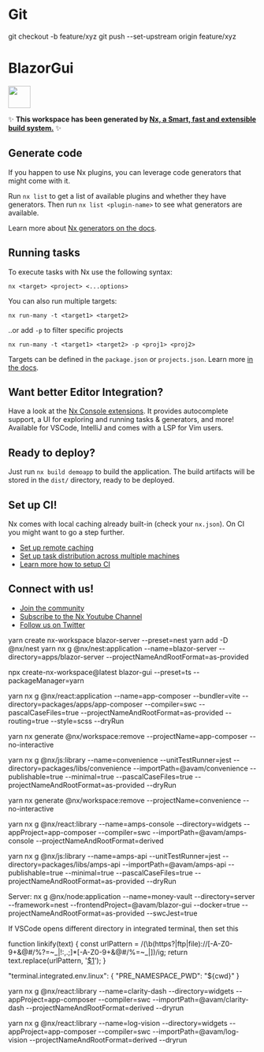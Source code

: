 # Git

git checkout -b feature/xyz
git push --set-upstream origin feature/xyz

# BlazorGui

<a alt="Nx logo" href="https://nx.dev" target="_blank" rel="noreferrer"><img src="https://raw.githubusercontent.com/nrwl/nx/master/images/nx-logo.png" width="45"></a>

✨ **This workspace has been generated by [Nx, a Smart, fast and extensible build system.](https://nx.dev)** ✨

## Generate code

If you happen to use Nx plugins, you can leverage code generators that might come with it.

Run `nx list` to get a list of available plugins and whether they have generators. Then run `nx list <plugin-name>` to see what generators are available.

Learn more about [Nx generators on the docs](https://nx.dev/plugin-features/use-code-generators).

## Running tasks

To execute tasks with Nx use the following syntax:

```
nx <target> <project> <...options>
```

You can also run multiple targets:

```
nx run-many -t <target1> <target2>
```

..or add `-p` to filter specific projects

```
nx run-many -t <target1> <target2> -p <proj1> <proj2>
```

Targets can be defined in the `package.json` or `projects.json`. Learn more [in the docs](https://nx.dev/core-features/run-tasks).

## Want better Editor Integration?

Have a look at the [Nx Console extensions](https://nx.dev/nx-console). It provides autocomplete support, a UI for exploring and running tasks & generators, and more! Available for VSCode, IntelliJ and comes with a LSP for Vim users.

## Ready to deploy?

Just run `nx build demoapp` to build the application. The build artifacts will be stored in the `dist/` directory, ready to be deployed.

## Set up CI!

Nx comes with local caching already built-in (check your `nx.json`). On CI you might want to go a step further.

- [Set up remote caching](https://nx.dev/core-features/share-your-cache)
- [Set up task distribution across multiple machines](https://nx.dev/nx-cloud/features/distribute-task-execution)
- [Learn more how to setup CI](https://nx.dev/recipes/ci)

## Connect with us!

- [Join the community](https://nx.dev/community)
- [Subscribe to the Nx Youtube Channel](https://www.youtube.com/@nxdevtools)
- [Follow us on Twitter](https://twitter.com/nxdevtools)

yarn create nx-workspace blazor-server --preset=nest
yarn add -D @nx/nest
yarn nx g @nx/nest:application --name=blazor-server --directory=apps/blazor-server --projectNameAndRootFormat=as-provided

npx create-nx-workspace@latest blazor-gui --preset=ts --packageManager=yarn

yarn nx g @nx/react:application --name=app-composer --bundler=vite --directory=packages/apps/app-composer --compiler=swc --pascalCaseFiles=true --projectNameAndRootFormat=as-provided --routing=true --style=scss --dryRun

yarn nx generate @nx/workspace:remove --projectName=app-composer --no-interactive

yarn nx g @nx/js:library --name=convenience --unitTestRunner=jest --directory=packages/libs/convenience --importPath=@avam/convenience --publishable=true --minimal=true --pascalCaseFiles=true --projectNameAndRootFormat=as-provided --dryRun

yarn nx generate @nx/workspace:remove --projectName=convenience --no-interactive

yarn nx g @nx/react:library --name=amps-console --directory=widgets --appProject=app-composer --compiler=swc --importPath=@avam/amps-console --projectNameAndRootFormat=derived

yarn nx g @nx/js:library --name=amps-api --unitTestRunner=jest --directory=packages/libs/amps-api --importPath=@avam/amps-api --publishable=true --minimal=true --pascalCaseFiles=true --projectNameAndRootFormat=as-provided --dryRun

Server:
nx g @nx/node:application --name=money-vault --directory=server --framework=nest --frontendProject=@avam/blazor-gui --docker=true --projectNameAndRootFormat=as-provided --swcJest=true

If VSCode opens different directory in integrated terminal, then set this

function linkify(text) {
const urlPattern = /(\b(https?|ftp|file):\/\/[-A-Z0-9+&@#\/%?=~_|!:,.;]\*[-A-Z0-9+&@#\/%=~_|])/ig;
return text.replace(urlPattern, '<a href="$1" target="_blank" rel="noopener noreferrer">$1</a>');
}

"terminal.integrated.env.linux": {
"PRE_NAMESPACE_PWD": "${cwd}"
}

yarn nx g @nx/react:library --name=clarity-dash --directory=widgets --appProject=app-composer --compiler=swc --importPath=@avam/clarity-dash --projectNameAndRootFormat=derived --dryrun

yarn nx g @nx/react:library --name=log-vision --directory=widgets --appProject=app-composer --compiler=swc --importPath=@avam/log-vision --projectNameAndRootFormat=derived --dryrun

